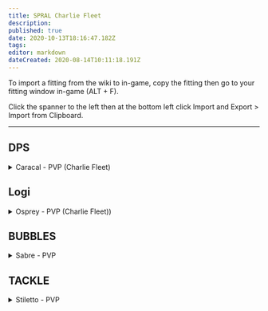 ```yaml
---
title: SPRAL Charlie Fleet
description: 
published: true
date: 2020-10-13T18:16:47.182Z
tags: 
editor: markdown
dateCreated: 2020-08-14T10:11:18.191Z
---
```


To import a fitting from the wiki to in-game, copy the fitting then go to your fitting window in-game (ALT + F).

Click the spanner to the left then at the bottom left click Import and Export > Import from Clipboard.

---
## DPS

<details>
  <summary>Caracal - PVP (Charlie Fleet)</summary>
[Caracal, Caracal - PVP (Charlie Fleet)]

Damage Control II
Ballistic Control System II
Ballistic Control System II
Ballistic Control System II

50MN Quad LiF Restrained Microwarpdrive
Large Shield Extender II
Large Shield Extender II
Multispectrum Shield Hardener II
Multispectrum Shield Hardener II

Rapid Light Missile Launcher II
Rapid Light Missile Launcher II
Rapid Light Missile Launcher II
Rapid Light Missile Launcher II
Rapid Light Missile Launcher II

Medium EM Shield Reinforcer I
Medium Core Defense Field Extender I
Medium Core Defense Field Extender I


Warrior II x2


Inferno Fury Light Missile x1000
Mjolnir Fury Light Missile x1000
Nova Fury Light Missile x1000
Scourge Fury Light Missile x1000
Caldari Navy Inferno Light Missile x1000
Caldari Navy Mjolnir Light Missile x1000
Caldari Navy Nova Light Missile x1000
Caldari Navy Scourge Light Missile x1000
Nanite Repair Paste x50
</details>


## Logi

<details>
  <summary>Osprey - PVP (Charlie Fleet))</summary>
[Osprey, Osprey - PVP (Charlie Fleet)]

Damage Control II
Mark I Compact Reactor Control Unit
Power Diagnostic System II

50MN Quad LiF Restrained Microwarpdrive
Large Shield Extender II
Large Shield Extender II
Multispectrum Shield Hardener II
EM Shield Hardener II

Medium Murky Compact Remote Shield Booster
Medium Murky Compact Remote Shield Booster
Medium Murky Compact Remote Shield Booster
Medium Inductive Compact Remote Capacitor Transmitter
Medium Inductive Compact Remote Capacitor Transmitter

Medium Thermal Armor Reinforcer I
Medium Core Defense Field Extender I
Medium Core Defense Field Extender I


Light Armor Maintenance Bot I x1
Warrior II x3


Nanite Repair Paste x50
</details>

## BUBBLES

<details>
  <summary>Sabre - PVP</summary>
[Sabre, Sabre - PVP]

IFFA Compact Damage Control
Nanofiber Internal Structure II

5MN Quad LiF Restrained Microwarpdrive
Medium Shield Extender II
Medium Shield Extender II
Initiated Compact Warp Scrambler

Interdiction Sphere Launcher I
Prototype Cloaking Device I
125mm Gatling AutoCannon II
125mm Gatling AutoCannon II
125mm Gatling AutoCannon II
125mm Gatling AutoCannon II
125mm Gatling AutoCannon II
125mm Gatling AutoCannon II

Small Hyperspatial Velocity Optimizer I
Small Hyperspatial Velocity Optimizer I


Barrage S x2000
Hail S x2000
Warp Disrupt Probe x60
Nanite Repair Paste x50
EMP S x4000
Republic Fleet EMP S x2000
</details>

## TACKLE

<details>
  <summary>Stiletto - PVP</summary>
[Stiletto, Stiletto - PVP]

Damage Control II
Nanofiber Internal Structure II
Nanofiber Internal Structure II

5MN Quad LiF Restrained Microwarpdrive
Warp Disruptor II
Warp Scrambler II
Republic Fleet Medium Shield Extender

Core Probe Launcher II
[Empty High slot]
[Empty High slot]

Small Ionic Field Projector II
Small Hyperspatial Velocity Optimizer II


Nanite Repair Paste x50
Sisters Core Scanner Probe x8
</details>